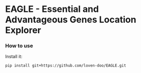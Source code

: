 # EAGLE - Essential and Advantageous Genes Location Explorer  

### How to use

Install it:
```
pip install git+https://github.com/loven-doo/EAGLE.git
```
